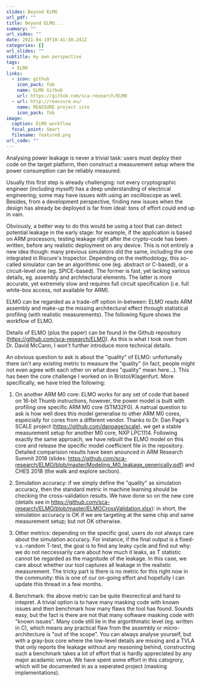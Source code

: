 ```yaml
---
slides: Beyond ELMO
url_pdf: ""
title: Beyond ELMO...
summary: ""
url_video: ""
date: 2021-04-19T18:41:50.241Z
categories: []
url_slides: ""
subtitle: my own perspective
tags:
  - ELMO
links:
  - icon: github
    icon_pack: fab
    name: ELMO Github
    url: https://github.com/sca-research/ELMO
  - url: http://reassure.eu/
    name: REASSURE project site
    icon_pack: fab
image:
  caption: ELMO workflow
  focal_point: Smart
  filename: featured.png
url_code: ""
---
```

Analysing power leakage is never a trivial task: users must deploy their code on the target platform, then construct a measurement setup where the power consumption can be reliably measured. 

Usually this first step is already challenging: not every cryptographic engineer (including myself) has a deep understanding of electrical engineering; some may have issues with using an oscilloscope as well.  Besides, from a development perspective, finding new issues when the design has already be deployed is far from ideal: tons of effort could end up in vain. 

Obviously, a better way to do this would be using a tool that can detect potential leakage in the early stage: for example, if the application is based on ARM processors, testing leakage right after the crypto-code has been written, before any realistic deployment on any device. This is not entirely a new idea though: many previous simulators did the same, including the one integrated in Riscure's Inspector. Depending on the methodology, this so-called simulator can be an algorithmic one (eg. abstract or C-based), or a circuit-level one (eg. SPICE-based). The former is fast, yet lacking various details, eg. assembly and architectural elements. The latter is more accurate, yet extremely slow and requires full circuit specification (i.e. full white-box access, not available for ARM). 

ELMO can be regarded as a trade-off option in-between:  ELMO reads ARM assembly and make-up the missing architectural effect through statistical profiling (with realistic measurements).  The following figure shows the workflow of ELMO. 

Details of ELMO (plus the paper) can be found in the Github repository (https://github.com/sca-research/ELMO). As this is what I took over from Dr. David McCann, I won't further introduce more technical details.

An obvious question to ask is about the "quality" of ELMO: unfortunally there isn't any existing metric to measure the "quality" (in fact, people might not even agree with each other on what does "quality" mean here...). This has been the core challenge I worked on in Bristol/Klagenfurt. More specifically, we have tried the following:

1) On another ARM M0 core: ELMO works for any set of code that based on 16-bit Thumb instructions, however, the power model is built with profiling one specific ARM M0 core (STM32F0). A natrual question to ask is how well does this model generalise to other ARM M0 cores, espeicially for cores from a different vendor. Thanks to Dr. Dan Page's SCALE project (https://github.com/danpage/scale), we get a stable measurement setup for another M0 core, NXP LPC1114. Following exactly the same approach, we have rebuilt the ELMO model on this core and release the specific model coefficient file in the repository. Detailed comparision results have been anounced in ARM Research Summit 2018 (slides: https://github.com/sca-research/ELMO/blob/master/Modeling_M0_leakage_generically.pdf) and CHES 2018 (the walk and explore section).

2) Simulation accuracy: if we simply define the "quality" as simulation accuracy, then the standard metric in machine learning should be checking the cross-validation results. We have done so on the new core (details see in https://github.com/sca-research/ELMO/blob/master/ELMOCrossValidation.xlsx): in short, the simulation accuracy is OK if we are targeting at the same chip and same measurement setup; but not OK otherwise. 

3) Other metrics: depending on the specific goal, users do not always care about the simulation accuracy. For instance, if the final output is a fixed-v.s.-random T-test, the goal is to find any leaky cycle and find out why: we do not neccessarily care about how much it leaks, as T statistic cannot be regarded as the magnitude of the leakage. In this case, we care about whether our tool captures all leakage in the realistic measurement. The tricky part is there is no metric for this right now in the community: this is one of our on-going effort and hopefully I can update this thread in a few months.

4) Benchmark: the above metric can be quite theorectical and hard to intepret. A trivial option is to have many masking code with known issues and then benchmark how many flaws the tool has found. Sounds easy, but the fact is there are not that many software masking code with "known issues". Many code still lie in the argorithmatic level (eg. written in C), which means any practical flaw from the assembly or micro-architecture is "out of the scope". You can always analyse yourself, but with a gray-box core where the low-level details are missing and a TVLA that only reports the leakage without any reasoning behind, constructing such a benchmark takes a lot of effort that is hardly appreciated by any major acadamic venue. We have spent some effort in this catogrory, which will be documented in as a seperated project (masking implementations).

 
